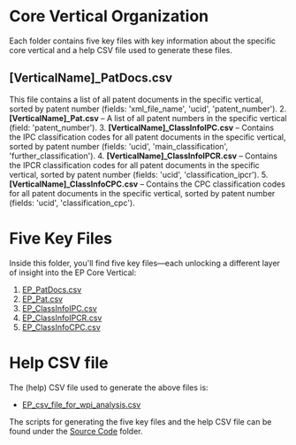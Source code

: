 # Core Vertical Organization
Each folder contains five key files with key information about the specific core vertical and a help CSV file used to generate these files.

## [VerticalName]_PatDocs.csv
This file contains a list of all patent documents in the specific vertical, sorted by patent number (fields: 'xml_file_name', 'ucid', 'patent_number').
2. **\[VerticalName\]_Pat.csv** – A list of all patent numbers in the specific vertical (field: 'patent_number').
3. **\[VerticalName\]_ClassInfoIPC.csv** – Contains the IPC classification codes for all patent documents in the specific vertical, sorted by patent number (fields: 'ucid', 'main_classification', 'further_classification').
4. **\[VerticalName\]_ClassInfoIPCR.csv** – Contains the IPCR classification codes for all patent documents in the specific vertical, sorted by patent number (fields: 'ucid', 'classification_ipcr').
5. **\[VerticalName\]_ClassInfoCPC.csv** – Contains the CPC classification codes for all patent documents in the specific vertical, sorted by patent number (fields: 'ucid', 'classification_cpc').


# Five Key Files
Inside this folder, you'll find five key files—each unlocking a different layer of insight into the EP Core Vertical:
1. [EP_PatDocs.csv](https://drive.google.com/file/d/1ScyKRt0D0k7etiAzPLiq1jOMOXoLoRms/view?usp=sharing)
2. [EP_Pat.csv](https://drive.google.com/file/d/1POjDLhP_vE0K2mj1WR1bhrhWVYy5uW6b/view?usp=sharing)
3. [EP_ClassInfoIPC.csv](https://drive.google.com/file/d/1Vw5xOMN5Jx1nhZu2tW0JXmrJR1vE-6TM/view?usp=sharing)
4. [EP_ClassInfoIPCR.csv](https://drive.google.com/file/d/1N4lEBCkp_aX-iISjMx0fEL1DnaQbQIVD/view?usp=sharing)
5. [EP_ClassInfoCPC.csv](https://drive.google.com/file/d/1fOkuOX9s8zOQyv10Rw-rlFycRV57Vm2z/view?usp=sharing)

# Help CSV file
The (help) CSV file used to generate the above files is:
- [EP_csv_file_for_wpi_analysis.csv](https://drive.google.com/file/d/1Chacl6rF8Yk0_dScPnt4JT3IkEeDXqCv/view?usp=sharing)

The scripts for generating the five key files and the help CSV file can be found under the [Source Code](https://github.com/cs1msa/WPIplus/tree/main/Collection%20Verticals%20(subsets)/Source%20Code) folder.
